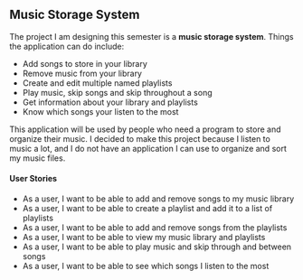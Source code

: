 ## Music Storage System

The project I am designing this semester is a **music storage system**. Things the application can do include:

<ul>
<li>Add songs to store in your library</li>
<li>Remove music from your library</li>
<li>Create and edit multiple named playlists</li>
<li>Play music, skip songs and skip throughout a song</li>
<li>Get information about your library and playlists</li>
<li>Know which songs your listen to the most</li>
</ul>

This application will be used by people who need a program to store and organize their music. I decided to make this
project because I listen to music a lot, and I do not have an application I can use to organize and sort my music files.

#### User Stories

<ul>
<li>As a user, I want to be able to add and remove songs to my music library</li>
<li>As a user, I want to be able to create a playlist and add it to a list of playlists</li>
<li>As a user, I want to be able to add and remove songs from the playlists</li>
<li>As a user, I want to be able to view my music library and playlists</li>
<li>As a user, I want to be able to play music and skip through and between songs</li>
<li>As a user, I want to be able to see which songs I listen to the most</li>
</ul>